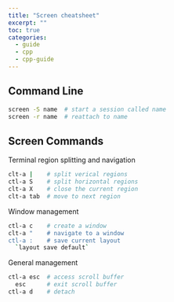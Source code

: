 ```yaml
---
title: "Screen cheatsheet"
excerpt: ""
toc: true
categories:
  - guide
  - cpp
  - cpp-guide
---
```


## Command Line

```sh
screen -S name  # start a session called name
screen -r name  # reattach to name
```

## Screen Commands

Terminal region splitting and navigation

```sh
clt-a |    # split verical regions
ctl-a S    # split horizontal regions
clt-a X    # close the current region
clt-a tab  # move to next region
```

Window management

```sh
ctl-a c    # create a window
clt-a "    # navigate to a window 
ctl-a :    # save current layout
  `layout save default` 
```

General management

```sh
ctl-a esc  # access scroll buffer
  esc      # exit scroll buffer
ctl-a d    # detach
```